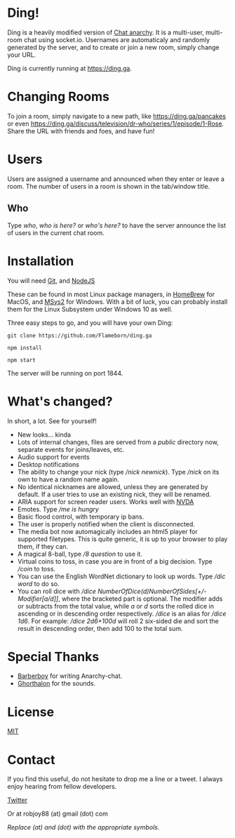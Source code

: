 # Ding!

Ding is a heavily modified version of [Chat anarchy](https://github.com/barberboy/chat-anarchy). It is a multi-user, multi-room chat using socket.io. Usernames
are automaticaly and randomly generated by the server, and to create
or join a new room, simply change your URL.

Ding is currently running at
<https://ding.ga>.

# Changing Rooms

To join a room, simply navigate to a new path, like
<https://ding.ga/pancakes> or even
<https://ding.ga/discuss/television/dr-who/series/1/episode/1-Rose>.
Share the URL with friends and foes, and have fun!

# Users

Users are assigned a username and announced when they enter or leave
a room. The number of users in a room is shown in the tab/window title.

## Who

Type _who_, _who is here?_ or _who's here?_ to have the server announce the list of
users in the current chat room.

# Installation

You will need [Git](https://git-scm.com), and [NodeJS](https://nodejs.org/)

These can be found in most Linux package managers, in [HomeBrew](https://brew.sh) for MacOS, and [MSys2](http://www.msys2.org/) for Windows. With a bit of luck, you can probably install them for the Linux Subsystem under Windows 10 as well.

Three easy steps to go, and you will have your own Ding:

```
git clone https://github.com/Flameborn/ding.ga

npm install

npm start
```

The server will be running on port 1844.

# What's changed?

In short, a lot. See for yourself!

* New looks... kinda
* Lots of internal changes, files are served from a _public_ directory now, separate events for joins/leaves, etc.
* Audio support for events
* Desktop notifications
* The ability to change your nick (type _/nick newnick_). Type _/nick_ on its own to have a random name again.
* No identical nicknames are allowed, unless they are generated by default. If a user tries to use an existing nick, they will be renamed.
* ARIA support for screen reader users. Works well with [NVDA](https://www.nvaccess.org)
* Emotes. Type _/me is hungry_
* Basic flood control, with temporary ip bans.
* The user is properly notified when the client is disconnected.
* The media bot now automagically includes an html5 player for supported filetypes. This is quite generic, it is up to your browser to play them, if they can.
* A magical 8-ball, type _/8 question_ to use it.
* Virtual coins to toss, in case you are in front of a big decision. Type _/coin_ to toss.
* You can use the English WordNet dictionary to look up words. Type _/dic word_ to do so.
* You can roll dice with _/dice NumberOfDice(d)NumberOfSides[+/-Modifier[a/d]]_, where the bracketed part is optional. The modifier adds or subtracts from the total value, while _a_ or _d_ sorts the rolled dice in ascending or in descending order respectively. _/dice_ is an alias for _/dice 1d6_. For example: _/dice 2d6+100d_ will roll 2 six-sided die and sort the result in descending order, then add 100 to the total sum.

# Special Thanks

* [Barberboy](https://github.com/barberboy/) for writing Anarchy-chat.
* [Ghorthalon](https://dragonapps.org/) for the sounds.

# License

[MIT](https://opensource.org/licenses/MIT)

# Contact

If you find this useful, do not hesitate to drop me a line or a tweet. I always enjoy hearing from fellow developers.

[Twitter](https://twitter.com/flameborn)

Or at robjoy88 (at) gmail (dot) com

_Replace (at) and (dot) with the appropriate symbols._